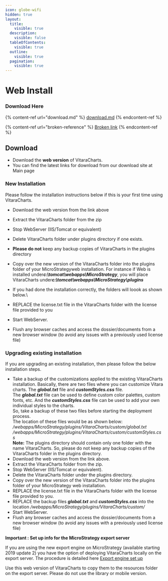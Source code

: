 ```yaml
---
icon: globe-wifi
hidden: true
layout:
  title:
    visible: true
  description:
    visible: false
  tableOfContents:
    visible: true
  outline:
    visible: true
  pagination:
    visible: true
---
```


# Web Install

### Download Here

{% content-ref url="download.md" %}
[download.md](download.md)
{% endcontent-ref %}

{% content-ref url="broken-reference" %}
[Broken link](broken-reference)
{% endcontent-ref %}

## Download <a href="#download" id="download"></a>

* Download the **web version** of VitaraCharts.
* You can find the latest links for download from our download site at Main page

### New Installation <a href="#new-installation" id="new-installation"></a>

Please follow the installation instructions below if this is your first time using VitaraCharts.

* Download the web version from the link above
* Extract the VitaraCharts folder from the zip
* Stop WebServer (IIS/Tomcat or equivalent)
* Delete VitaraCharts folder under plugins directory if one exists.
* **Please ​do not**​ keep any backup copies of VitaraCharts in the plugins directory
* Copy over the new version of the VitaraCharts folder into the plugins folder of your MicroStrategyweb installation. For instance if Web is installed under ​_**c:\tomcat\webapps\MicroStrategy**_​, you will place VitaraCharts under ​_**c:\tomcat\webapps\MicroStrategy​\​plugins**_
* If you had done the installation correctly, the folders will loook as shown below.\

* REPLACE the license.txt file in the VitaraCharts folder with the license file provided to you
* Start WebServer.
* Flush any browser caches and access the dossier/documents from a new browser window (to avoid any issues with a previously used license file)

### Upgrading existing installation <a href="#upgrading-existing-installation" id="upgrading-existing-installation"></a>

If you are upgrading an existing installation, then please follow the below installation steps.

* Take a backup of the customizations applied to the existing VitaraCharts installation. Basically, there are two files where you can customize Vitara charts. The _**global.txt**_ file and _**customStyles.css**_ file.\
  The _**global.txt**_ file can be used to define custom color palettes, custom fonts, etc. And the _**customStyles.css**_ file can be used to add your own individual styles to the charts.\
  So, take a backup of these two files before starting the deployment process.\
  The location of these files would be as shown below:\
  _/webapps/MicroStrategy/plugins/VitaraCharts/custom/global.txt_\
  _/webapps/MicroStrategy/plugins/VitaraCharts/custom/customStyles.css_\
  **Note:** The plugins directory should contain only one folder with the name VitaraCharts. So, please ​do not​ keep any backup copies of the VitaraCharts folder in the plugins directory.
* Download the web version from the link above.
* Extract the VitaraCharts folder from the zip.
* Stop WebServer (IIS/Tomcat or equivalent).
* Delete the VitaraCharts folder under the plugins directory.
* Copy over the new version of the VitaraCharts folder into the plugins folder of your MicroStrategy web installation.
* REPLACE the license.txt file in the VitaraCharts folder with the license file provided to you.
* REPLACE the backup files _**global.txt**_ and _**customStyles.css**_ into the location _/webapps/MicroStrategy/plugins/VitaraCharts/custom/_
* Start WebServer.
* Flush any browser caches and access the dossier/documents from a new browser window (to avoid any issues with a previously used license file)

**Important : Set up info for the MicroStrategy export server**

If you are using the new export engine on MicroStrategy (available starting 2019 update 2) you have the option of deploying VitaraCharts locally on the export server. The procedure is detailed here [Export engine set up](https://community.microstrategy.com/s/article/New-Customization-Property-for-the-Export-Engine-Service?language=en\_US)

Use this web version of VitaraCharts to copy them to the resources folder on the export server. Please do not use the library or mobile version.
